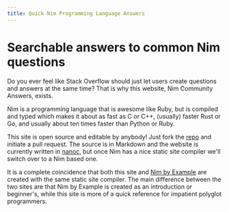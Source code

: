```yaml
---
title: Quick Nim Programming Language Answers
---
```

# Searchable answers to common Nim questions

Do you ever feel like Stack Overflow should just let users create questions and answers at the same time? That is why this website, Nim Community Answers, exists.

Nim is a programming language that is awesome like Ruby, but is compiled and typed which makes it about as fast as C or C++, (usually) faster Rust or Go, and usually about ten times faster than Python or Ruby.

This site is open source and editable by anybody! Just fork the [repo](https://github.com/zachaysan/nc) and initiate a pull request. The source is in Markdown and the website is currently written in [nanoc](http://nanoc.ws/), but once Nim has a nice static site compiler we'll switch over to a Nim based one.

It is a complete coincidence that both this site and [Nim by Example](https://nim-by-example.github.io/) are created with the same static site compiler. The main difference between the two sites are that Nim by Example is created as an introduction or beginner's, while this site is more of a quick reference for impatient polyglot programmers.
